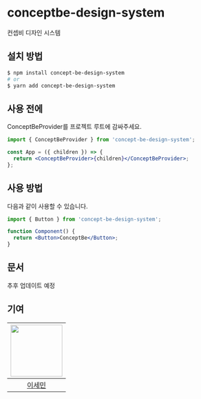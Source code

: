 # conceptbe-design-system

컨셉비 디자인 시스템

## 설치 방법

```sh
$ npm install concept-be-design-system
# or
$ yarn add concept-be-design-system
```

## 사용 전에

ConceptBeProvider를 프로젝트 루트에 감싸주세요.

```jsx
import { ConceptBeProvider } from 'concept-be-design-system';

const App = ({ children }) => {
  return <ConceptBeProvider>{children}</ConceptBeProvider>;
};
```

## 사용 방법

다음과 같이 사용할 수 있습니다.

```jsx
import { Button } from 'concept-be-design-system';

function Component() {
  return <Button>ConceptBe</Button>;
}
```

## 문서

추후 업데이트 예정

## 기여

| <img src="https://avatars.githubusercontent.com/u/89172499?v=4" width="120" height="120"> |
| :---------------------------------------------------------------------------------------: |
|                          [이세민](https://github.com/semnil5202)                          |
